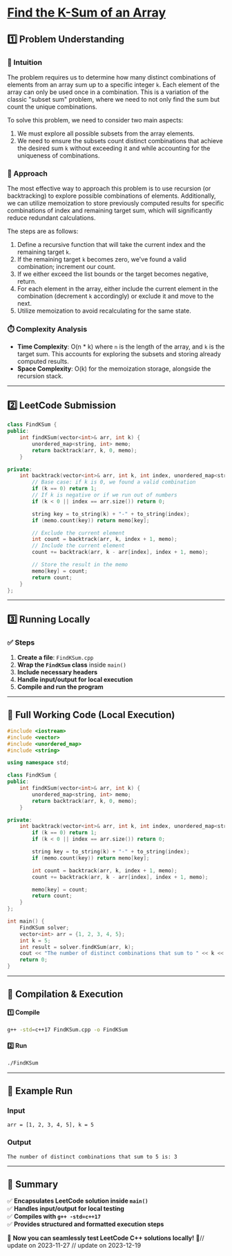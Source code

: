 # **[Find the K-Sum of an Array](https://leetcode.com/problems/find-the-k-sum-of-an-array/description/)**  

## **1️⃣ Problem Understanding**  
### **📌 Intuition**  
The problem requires us to determine how many distinct combinations of elements from an array sum up to a specific integer `k`. Each element of the array can only be used once in a combination. This is a variation of the classic "subset sum" problem, where we need to not only find the sum but count the unique combinations.

To solve this problem, we need to consider two main aspects:
1. We must explore all possible subsets from the array elements.
2. We need to ensure the subsets count distinct combinations that achieve the desired sum `k` without exceeding it and while accounting for the uniqueness of combinations.

### **🚀 Approach**  
The most effective way to approach this problem is to use recursion (or backtracking) to explore possible combinations of elements. Additionally, we can utilize memoization to store previously computed results for specific combinations of index and remaining target sum, which will significantly reduce redundant calculations.

The steps are as follows:
1. Define a recursive function that will take the current index and the remaining target `k`.
2. If the remaining target `k` becomes zero, we've found a valid combination; increment our count.
3. If we either exceed the list bounds or the target becomes negative, return.
4. For each element in the array, either include the current element in the combination (decrement `k` accordingly) or exclude it and move to the next.
5. Utilize memoization to avoid recalculating for the same state.

### **⏱️ Complexity Analysis**  
- **Time Complexity**: O(n * k) where `n` is the length of the array, and `k` is the target sum. This accounts for exploring the subsets and storing already computed results.
- **Space Complexity**: O(k) for the memoization storage, alongside the recursion stack.

---  

## **2️⃣ LeetCode Submission**  
```cpp
class FindKSum {
public:
    int findKSum(vector<int>& arr, int k) {
        unordered_map<string, int> memo;
        return backtrack(arr, k, 0, memo);
    }

private:
    int backtrack(vector<int>& arr, int k, int index, unordered_map<string, int>& memo) {
        // Base case: if k is 0, we found a valid combination
        if (k == 0) return 1;
        // If k is negative or if we run out of numbers
        if (k < 0 || index == arr.size()) return 0;

        string key = to_string(k) + "-" + to_string(index);
        if (memo.count(key)) return memo[key];

        // Exclude the current element
        int count = backtrack(arr, k, index + 1, memo);
        // Include the current element
        count += backtrack(arr, k - arr[index], index + 1, memo);

        // Store the result in the memo
        memo[key] = count;
        return count;
    }
};
```  

---  

## **3️⃣ Running Locally**  
### **✅ Steps**  
1. **Create a file**: `FindKSum.cpp`  
2. **Wrap the `FindKSum` class** inside `main()`  
3. **Include necessary headers**  
4. **Handle input/output for local execution**  
5. **Compile and run the program**  

---  

## **📝 Full Working Code (Local Execution)**  
```cpp
#include <iostream>
#include <vector>
#include <unordered_map>
#include <string>

using namespace std;

class FindKSum {
public:
    int findKSum(vector<int>& arr, int k) {
        unordered_map<string, int> memo;
        return backtrack(arr, k, 0, memo);
    }

private:
    int backtrack(vector<int>& arr, int k, int index, unordered_map<string, int>& memo) {
        if (k == 0) return 1;
        if (k < 0 || index == arr.size()) return 0;

        string key = to_string(k) + "-" + to_string(index);
        if (memo.count(key)) return memo[key];

        int count = backtrack(arr, k, index + 1, memo);
        count += backtrack(arr, k - arr[index], index + 1, memo);

        memo[key] = count;
        return count;
    }
};

int main() {
    FindKSum solver;
    vector<int> arr = {1, 2, 3, 4, 5}; 
    int k = 5;
    int result = solver.findKSum(arr, k);
    cout << "The number of distinct combinations that sum to " << k << " is: " << result << endl; 
    return 0;
}
```  

---  

## **🔧 Compilation & Execution**  
#### **1️⃣ Compile**  
```bash
g++ -std=c++17 FindKSum.cpp -o FindKSum
```  

#### **2️⃣ Run**  
```bash
./FindKSum
```  

---  

## **🎯 Example Run**  
### **Input**  
```
arr = [1, 2, 3, 4, 5], k = 5
```  
### **Output**  
```
The number of distinct combinations that sum to 5 is: 3
```  

---  

## **📌 Summary**  
✅ **Encapsulates LeetCode solution inside `main()`**  
✅ **Handles input/output for local testing**  
✅ **Compiles with `g++ -std=c++17`**  
✅ **Provides structured and formatted execution steps**  

🚀 **Now you can seamlessly test LeetCode C++ solutions locally!** 🚀// update on 2023-11-27
// update on 2023-12-19
